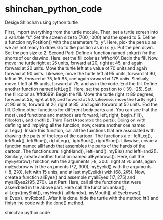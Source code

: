 # shinchan_python_code
Design Shinchan using python turtle

 First, import everything from the turtle module. Then, set a turtle screen into a variable “s”. Set the screen size to (700, 1000) and the speed to 5.     Define a function myPosition() with the parameters “x, y”. Here, pick the pen up as we are not ready to draw. Go to the position as in (x, y). Put the pen down. Set the pen size to 2.  Second Part:      Define a function named ankur() for the shorts of our drawing. Here, set the fill color as ‘#ffec40’. Begin the fill. Now, move the turtle right at 25 units, forward at 20, right at 45, and again forward at 20 units. Move the turtle left at a value of 70 units and again forward at 90 units. Likewise, move the turtle left at 95 units, forward at 90, left at 95, forward at 75, left 85, and again forward at 175 units. Similarly, move it left at 85 units, forward at 75, and as in the code. End the fill.     Define another function named leftLeg(). Here, set the position to (-39, -25). Set the fill color as ‘#ffd699’. Begin the fill. Move the turtle right at 89 degrees, forward at 25, right at 90, and forward at 50. Likewise, move the turtle right at 90 units, forward at 20, right at 85, and again forward at 50 units. End the fill.     Define other functions for different body parts and. You can see that the most used functions and methods are forward, left, right, begin_fill(), fillcolor(), and endfill().  Third Part (Assemble the parts):      Going on with defining and implying all the function, now, create another one named allLegs(). Inside this function, call all the functions that are associated with drawing the parts of the legs of the cartoon. The functions are : leftLeg(), leftSock(), leftShoe(), rightLeg(), rightSock(), rightShoe().     Likewise, create a function named allHands that assembles the parts of the hands of the cartoon. The functions are: rightHand(), leftHand(), myBis() and leftHand2().     Similarly, create another function named allEyebrows(). Here, call the myEyebrow() function with the arguments (-8, 300), right at 90 units, again myEyebrow with the arguments (72, 300), myEyelid() with the arguments (-8, 270), left with 15 units, and at last myEyelid() with (68, 265).     Now, create a function allEyes() and assemble myallEyes1(17, 275) and myallEyes2(95, 270).  Last Part:      Here, call all the functions that were assembled in the above part. Here call the function: ankur(), allLegs()myShirt(), myHead() ,allHands(), myMouth(), allEyebrows(), allEyes(), myRobot().     After it is done, hide the turtle with the method ht() and finish the code with the done() method.
     



shinchan python code
